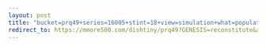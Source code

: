 ```yaml
---
layout: post
title: "bucket=prq49+series=16005+stint=18+view=simulation+what=population"
redirect_to: https://mmore500.com/dishtiny/prq49?GENESIS=reconstitute&autoinstall=https%3A%2F%2Fprq49.s3.us-east-2.amazonaws.com%2Fendeavor%253D16%2Fevolve%2Fpopulations%2Fstage%253D0%252Bwhat%253Dgenerated%2Fstint%253D18%2Fseries%253D16005%2Fa%253Dpopulation%252Bproc%253D0%252Bseries%253D16005%252Bstint%253D18%252Bthread%253D0%252Bvariation%253Dmaster%252Bext%253D.bin.xz
---
```

